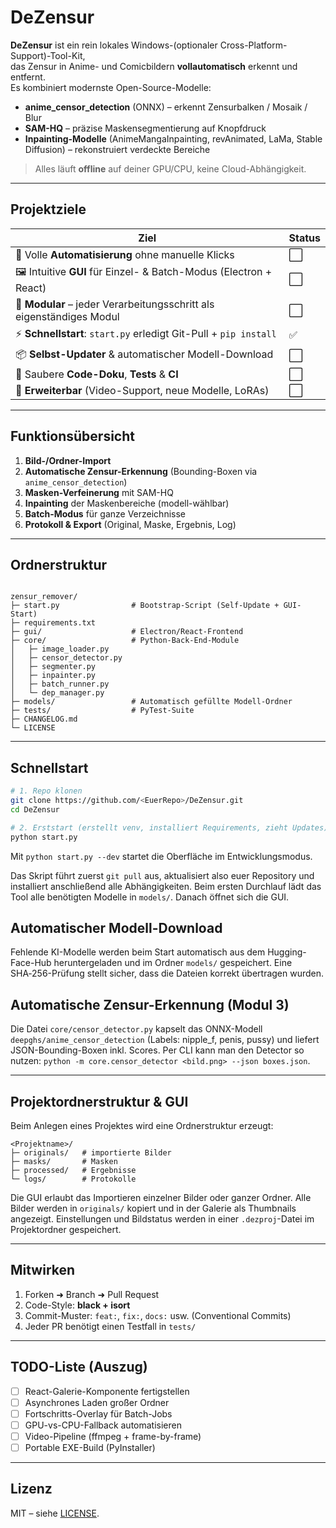 # DeZensur

**DeZensur** ist ein rein lokales Windows-(optionaler Cross-Platform-Support)-Tool-Kit,  
das Zensur in Anime- und Comicbildern **vollautomatisch** erkennt und entfernt.  
Es kombiniert modernste Open-Source-Modelle:

* **anime_censor_detection** (ONNX) – erkennt Zensurbalken / Mosaik / Blur  
* **SAM-HQ** – präzise Maskensegmentierung auf Knopfdruck  
* **Inpainting-Modelle** (AnimeMangaInpainting, revAnimated, LaMa, Stable Diffusion) – rekonstruiert verdeckte Bereiche

> Alles läuft **offline** auf deiner GPU/CPU, keine Cloud-Abhängigkeit.

---

## Projektziele

| Ziel | Status |
|------|--------|
| 🔄 Volle **Automatisierung** ohne manuelle Klicks | ⬜ |
| 🖼️ Intuitive **GUI** für Einzel- & Batch-Modus (Electron + React) | ⬜ |
| 🧩 **Modular** – jeder Verarbeitungsschritt als eigenständiges Modul | ⬜ |
| ⚡ **Schnellstart**: `start.py` erledigt Git-Pull + `pip install` | ✅ |
| 📦 **Selbst-Updater** & automatischer Modell-Download | ⬜ |
| 📝 Saubere **Code-Doku**, **Tests** & **CI** | ⬜ |
| 🧪 **Erweiterbar** (Video-Support, neue Modelle, LoRAs) | ⬜ |

---

## Funktionsübersicht

1. **Bild-/Ordner-Import**  
2. **Automatische Zensur-Erkennung** (Bounding-Boxen via `anime_censor_detection`)  
3. **Masken-Verfeinerung** mit SAM-HQ  
4. **Inpainting** der Maskenbereiche (modell-wählbar)  
5. **Batch-Modus** für ganze Verzeichnisse  
6. **Protokoll & Export** (Original, Maske, Ergebnis, Log)

---

## Ordnerstruktur

```

zensur_remover/
├─ start.py                # Bootstrap-Script (Self-Update + GUI-Start)
├─ requirements.txt
├─ gui/                    # Electron/React-Frontend
├─ core/                   # Python-Back-End-Module
│   ├─ image_loader.py
│   ├─ censor_detector.py
│   ├─ segmenter.py
│   ├─ inpainter.py
│   ├─ batch_runner.py
│   └─ dep_manager.py
├─ models/                 # Automatisch gefüllte Modell-Ordner
├─ tests/                  # PyTest-Suite
├─ CHANGELOG.md
└─ LICENSE

````

---

## Schnellstart

```bash
# 1. Repo klonen
git clone https://github.com/<EuerRepo>/DeZensur.git
cd DeZensur

# 2. Erststart (erstellt venv, installiert Requirements, zieht Updates)
python start.py
````
Mit `python start.py --dev` startet die Oberfläche im Entwicklungsmodus.

Das Skript führt zuerst `git pull` aus, aktualisiert also euer Repository und
installiert anschließend alle Abhängigkeiten. Beim ersten Durchlauf lädt das
Tool alle benötigten Modelle in `models/`. Danach öffnet sich die GUI.

## Automatischer Modell-Download

Fehlende KI-Modelle werden beim Start automatisch aus dem Hugging-Face-Hub
heruntergeladen und im Ordner `models/` gespeichert. Eine SHA‑256-Prüfung
stellt sicher, dass die Dateien korrekt übertragen wurden.

## Automatische Zensur-Erkennung (Modul 3)

Die Datei `core/censor_detector.py` kapselt das ONNX-Modell
`deepghs/anime_censor_detection` (Labels: nipple_f, penis, pussy) und liefert
JSON-Bounding-Boxen inkl. Scores. Per CLI kann man den Detector so nutzen:
`python -m core.censor_detector <bild.png> --json boxes.json`.

---

## Projektordnerstruktur & GUI

Beim Anlegen eines Projektes wird eine Ordnerstruktur erzeugt:

```
<Projektname>/
├─ originals/   # importierte Bilder
├─ masks/       # Masken
├─ processed/   # Ergebnisse
└─ logs/        # Protokolle
```

Die GUI erlaubt das Importieren einzelner Bilder oder ganzer Ordner. Alle
Bilder werden in `originals/` kopiert und in der Galerie als Thumbnails
angezeigt. Einstellungen und Bildstatus werden in einer `.dezproj`-Datei im
Projektordner gespeichert.

---

## Mitwirken

1. Forken ➜ Branch ➜ Pull Request
2. Code-Style: **black + isort**
3. Commit-Muster: `feat:`, `fix:`, `docs:` usw. (Conventional Commits)
4. Jeder PR benötigt einen Testfall in `tests/`

---

## TODO-Liste (Auszug)

* [ ] React-Galerie-Komponente fertigstellen
* [ ] Asynchrones Laden großer Ordner
* [ ] Fortschritts-Overlay für Batch-Jobs
* [ ] GPU-vs-CPU-Fallback automatisieren
* [ ] Video-Pipeline (ffmpeg + frame-by-frame)
* [ ] Portable EXE-Build (PyInstaller)

---

## Lizenz

MIT – siehe [LICENSE](LICENSE).

